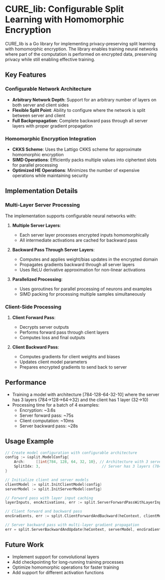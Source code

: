 # CURE_lib: Configurable Split Learning with Homomorphic Encryption

CURE_lib is a Go library for implementing privacy-preserving split learning with homomorphic encryption. The library enables training neural networks where part of the computation is performed on encrypted data, preserving privacy while still enabling effective training.

## Key Features

### Configurable Network Architecture

- **Arbitrary Network Depth**: Support for an arbitrary number of layers on both server and client sides
- **Flexible Split Point**: Ability to configure where the network is split between server and client
- **Full Backpropagation**: Complete backward pass through all server layers with proper gradient propagation

### Homomorphic Encryption Integration

- **CKKS Scheme**: Uses the Lattigo CKKS scheme for approximate homomorphic encryption
- **SIMD Operations**: Efficiently packs multiple values into ciphertext slots for parallel processing
- **Optimized HE Operations**: Minimizes the number of expensive operations while maintaining security

## Implementation Details

### Multi-Layer Server Processing

The implementation supports configurable neural networks with:

1. **Multiple Server Layers**: 
   - Each server layer processes encrypted inputs homomorphically
   - All intermediate activations are cached for backward pass

2. **Backward Pass Through Server Layers**:
   - Computes and applies weight/bias updates in the encrypted domain
   - Propagates gradients backward through all server layers
   - Uses ReLU derivative approximation for non-linear activations

3. **Parallelized Processing**:
   - Uses goroutines for parallel processing of neurons and examples
   - SIMD packing for processing multiple samples simultaneously

### Client-Side Processing

1. **Client Forward Pass**:
   - Decrypts server outputs
   - Performs forward pass through client layers
   - Computes loss and final outputs

2. **Client Backward Pass**:
   - Computes gradients for client weights and biases
   - Updates client model parameters
   - Prepares encrypted gradients to send back to server

## Performance

- Training a model with architecture [784-128-64-32-10] where the server has 3 layers (784→128→64→32) and the client has 1 layer (32→10)
- Processing time for a batch of 4 examples:
  - Encryption: ~3.6s
  - Server forward pass: ~75s
  - Client computation: ~10ms
  - Server backward pass: ~28s

## Usage Example

```go
// Create model configuration with configurable architecture
config := &split.ModelConfig{
    Arch:     []int{784, 128, 64, 32, 10}, // Architecture with 3 server layers
    SplitIdx: 3,                            // Server has 3 layers (784->128->64->32), client has 1 (32->10)
}

// Initialize client and server models
clientModel := split.InitClientModel(config)
serverModel := split.InitServerModel(config)

// Forward pass with layer input caching
layerInputs, encActivations, err := split.ServerForwardPassWithLayerInputs(heContext, serverModel, encPixels)

// Client forward and backward pass
encGradients, err := split.ClientForwardAndBackward(heContext, clientModel, encActivations, labels, batchIndices)

// Server backward pass with multi-layer gradient propagation
err = split.ServerBackwardAndUpdate(heContext, serverModel, encGradients, layerInputs, learningRate)
```

## Future Work

- Implement support for convolutional layers
- Add checkpointing for long-running training processes
- Optimize homomorphic operations for faster training
- Add support for different activation functions